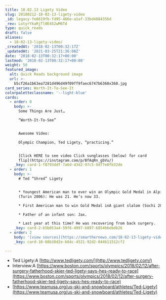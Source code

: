```yaml
---
title: 18.02.13 Ligety Video
slug: 20180212-18-02-13-ligety-video
_id: legacy-fe6619fb-fd95-466e-a1af-33bd4884356d
_rev: LotyrYkaRjTl0E452wM6Td
type: quick_reads
draft: false
aliases:
  - 18-02-13-ligety-video/
_createdAt: '2018-02-13T00:32:17Z'
_updatedAt: '2021-03-25T21:36:08Z'
date: '2018-02-13T00:32:17+00:00'
lastmod: '2018-02-13T00:32:17+00:00'
weight: 50
featured_image:
  alt: Quick Reads background image
  url: >-
    b5cf26a1b63ea7281d496d49f09ff9faec6747b6360x360.jpg
card_series: Worth-It-To-See-It
colorpaletteclassname: '--light-blue'
cards:
  - order: 0
    body: >-
      Some Things Are Just…  

      “Worth-It-To-See”


      Awesome Video:  

      Olympic Champion, Ted Ligety, “practicing.”


      [Click HERE to see video Click sunglasses (below) for card
      flip](https://instagram.com/p/BfAqRn_gbVu/)
    _key: card-1-f8793ddf-7a6d-43d2-97c5-9d77e0fb32de
  - order: 1
    body: >-
      # Ted “Shred” Ligety


      * Youngest American man to ever win an Olympic Gold Medal in Alpine Skiing
      (Turin 2006): He was 21. He’s now 33.

      * First American man to win Gold Medal inA giant slalom (Sochi 2014).

      * Father of an infant son: Jax.

      * Last year at this time? He was recovering from back surgery.
    _key: card-2-b5b053a4-59f6-4997-b897-6854b6ebdb26
  - order: 2
    body: '[view sources](https://smarthernews.com/18-02-13-ligety-video/)'
    _key: card-10-68b38d2e-b84c-4521-92d2-044b11512cf2

---
```

* Ted Ligety:A [http://www.tedligety.com/](http://www.tedligety.com/)
* Interview:A [https://www.boston.com/sports/olympics/2018/02/12/after-surgery-fatherhood-skier-ted-ligety-says-hes-ready-to-race](https://www.boston.com/sports/olympics/2018/02/12/after-surgery-fatherhood-skier-ted-ligety-says-hes-ready-to-race)
* [https://www.teamusa.org/us-ski-and-snowboard/athletes/Ted-Ligety](https://www.teamusa.org/us-ski-and-snowboard/athletes/Ted-Ligety)